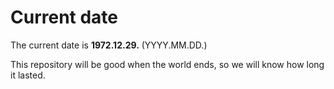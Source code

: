 # Current date

The current date is **1972.12.29.** (YYYY.MM.DD.)

This repository will be good when the world ends, so we will know how long it lasted.